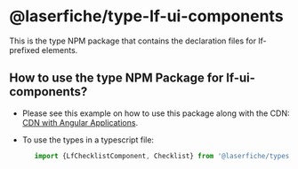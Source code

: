 <!--Copyright (c) Laserfiche.
Licensed under the MIT License. See LICENSE in the project root for license information.-->

# @laserfiche/type-lf-ui-components

This is the type NPM package that contains the declaration files for lf-prefixed elements.

## How to use the type NPM Package for lf-ui-components?

- Please see this example on how to use this package along with the CDN: [CDN with Angular Applications](https://github.com/Laserfiche/lf-ui-components/blob/14.x/README.md#CDN-with-Angular-Applications).

- To use the types in a typescript file:

   ```ts
      import {LfChecklistComponent, Checklist} from '@laserfiche/types-lf-ui-components';  
   ```
